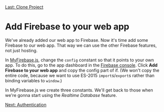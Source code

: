 [Last: Clone Project](./3_clone_project.md)

# Add Firebase to your web app

We've already added our web app to Firebase. Now it's time add some Firebase to our web app. That way we can use the other Firebase features, not just hosting.

In [MyFirebase.js](../src/MyFirebase.js), change the `config` constant so that it points to your own app. To do this, go to the app dashboard in the [Firebase console](console.firebase.google.com). Click **Add Firebase to your web app** and copy the config part of if. (We won't copy the entire code, because we want to use ES-2015 `import`s/`export`s rather than binding variables to `window`.)

In MyFirebase.js we create three constants. We'll get back to those when we're gonna start using the *Realtime Database* feature.

[Next: Authentication](./5_authentication.md)
